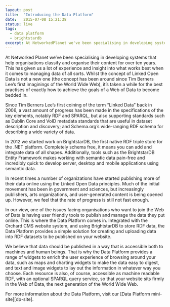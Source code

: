 ```yaml
---
layout: post
title:  "Introducing the Data Platform"
date:   2015-07-08 15:21:38
status: live
tags:
  - data platform
  - brightstardb
excerpt: At NetworkedPlanet we've been specialising in developing systems that help organisations classify and organise their content for over ten years. The Data Platform brings our experience and insight to a product designed to help organisations of all sizes publish Linked Data.
---
```

At Networked Planet we’ve been specialising in developing systems that help organisations classify and organise their content for over ten years. This has given us a lot of experience and insight into what works best when it comes to managing data of all sorts. Whilst the concept of Linked Open Data is not a new one (the concept has been around since Tim Berners Lee’s first imaginings of the World Wide Web), it’s taken a while for the best practises of exactly how to achieve the goals of a Web of Data to become bedded in. 

Since Tim Berners Lee’s first coining of the term “Linked Data” back in 2006, a vast amount of progress has been made in the specifications of the key elements, notably RDF and SPARQL, but also supporting standards such as Dublin Core and VoID metadata standards that are useful in dataset description and discovery; and Schema.org’s wide-ranging RDF schema for describing a wide variety of data. 
 
In 2012 we started work on BrightstarDB, the first native RDF triple store for the .NET platform. Completely schema free, it means you can add and integrate data of all shapes. Additionally, tools such as the BrightstarDB Entity Framework makes working with semantic data pain-free and incredibly quick to develop server, desktop and mobile applications using semantic data.

In recent times a number of organizations have started publishing more of their data online using the Linked Open Data principles. Much of the initial movement has been in government and sciences, but increasingly publishers, arts organizations, and user-generated content is being opened up. However, we feel that the rate of progress is still not fast enough. 

In our view, one of the issues facing organisations who want to join the Web of Data is having user friendly tools to publish and manage the data they put online. This is where the Data Platform comes in. Integrated with the Orchard CMS website system, and using BrightstarDB to store RDF data, the Data Platform provides a simple solution for creating and uploading data into RDF datasets to be published on your website.

We believe that data should be published in a way that is accessible both to machines and human beings. That is why the Data Platform provides a range of widgets to enrich the user experience of browsing around your data, such as maps and charting widgets to make the data easy to digest, and text and image widgets to lay out the information in whatever way you choose. Each resource is also, of course, accessible as machine readable RDF, with an optional SPARQL query service, so that your website sits firmly in the Web of Data, the next generation of the World Wide Web.

For more information about the Data Platform, visit our [Data Platform mini-site][dp-site].

[dp-detail]:      http://dataplatform.co.uk/